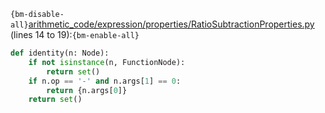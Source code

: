 `{bm-disable-all}`[arithmetic_code/expression/properties/RatioSubtractionProperties.py](arithmetic_code/expression/properties/RatioSubtractionProperties.py) (lines 14 to 19):`{bm-enable-all}`

```python
def identity(n: Node):
    if not isinstance(n, FunctionNode):
        return set()
    if n.op == '-' and n.args[1] == 0:
        return {n.args[0]}
    return set()
```